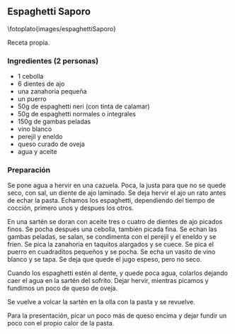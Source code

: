## Espaghetti Saporo

\fotoplato{images/espaghettiSaporo}

Receta propia.

### Ingredientes (2 personas)

- 1 cebolla
- 6 dientes de ajo
- una zanahoria pequeña
- un puerro
- 50g de espaghetti neri (con tinta de calamar)
- 50g de espaghetti normales o integrales
- 150g de gambas peladas
- vino blanco
- perejil y eneldo
- queso curado de oveja
- agua y aceite

### Preparación

Se pone agua a hervir en una cazuela.
Poca, la justa para que no se quede seco, con sal, un diente de ajo laminado.
Se deja hervir el ajo un rato antes de echar la pasta.
Echamos los espaghetti, dependiendo del tiempo de cocción,
primero unos y despues los otros.

En una sartén se doran con aceite tres o cuatro de dientes de ajo picados finos.
Se pocha después una cebolla, también picada fina.
Se echan las gambas peladas, se salan, se condimenta con el perejil y el eneldo y se frien.
Se pica la zanahoria en taquitos alargados y se cuece.
Se pica el puerro en cuadraditos pequeños y se pocha.
Se echa un vasito de vino blanco y se tapa.
Se deja que quede el jugo espeso, pero no seco.

Cuando los espaghetti estén al dente,
y quede poca agua, colarlos dejando caer el agua en la sartén del sofrito.
Dejar hervir, mientras picamos y fundimos un poco de queso de oveja.

Se vuelve a volcar la sartén en la olla con la pasta y se revuelve.

Para la presentación, picar un poco más de queso encima y dejar fundir un poco con el propio calor de la pasta.



